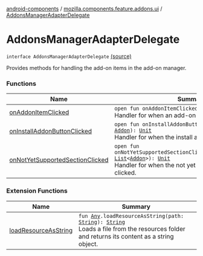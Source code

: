 [android-components](../../index.md) / [mozilla.components.feature.addons.ui](../index.md) / [AddonsManagerAdapterDelegate](./index.md)

# AddonsManagerAdapterDelegate

`interface AddonsManagerAdapterDelegate` [(source)](https://github.com/mozilla-mobile/android-components/blob/master/components/feature/addons/src/main/java/mozilla/components/feature/addons/ui/AddonsManagerAdapterDelegate.kt#L12)

Provides methods for handling the add-on items in the add-on manager.

### Functions

| Name | Summary |
|---|---|
| [onAddonItemClicked](on-addon-item-clicked.md) | `open fun onAddonItemClicked(addon: `[`Addon`](../../mozilla.components.feature.addons/-addon/index.md)`): `[`Unit`](https://kotlinlang.org/api/latest/jvm/stdlib/kotlin/-unit/index.html)<br>Handler for when an add-on item is clicked. |
| [onInstallAddonButtonClicked](on-install-addon-button-clicked.md) | `open fun onInstallAddonButtonClicked(addon: `[`Addon`](../../mozilla.components.feature.addons/-addon/index.md)`): `[`Unit`](https://kotlinlang.org/api/latest/jvm/stdlib/kotlin/-unit/index.html)<br>Handler for when the install add-on button is clicked. |
| [onNotYetSupportedSectionClicked](on-not-yet-supported-section-clicked.md) | `open fun onNotYetSupportedSectionClicked(unsupportedAddons: `[`List`](https://kotlinlang.org/api/latest/jvm/stdlib/kotlin.collections/-list/index.html)`<`[`Addon`](../../mozilla.components.feature.addons/-addon/index.md)`>): `[`Unit`](https://kotlinlang.org/api/latest/jvm/stdlib/kotlin/-unit/index.html)<br>Handler for when the not yet supported section is clicked. |

### Extension Functions

| Name | Summary |
|---|---|
| [loadResourceAsString](../../mozilla.components.support.test.file/kotlin.-any/load-resource-as-string.md) | `fun `[`Any`](https://kotlinlang.org/api/latest/jvm/stdlib/kotlin/-any/index.html)`.loadResourceAsString(path: `[`String`](https://kotlinlang.org/api/latest/jvm/stdlib/kotlin/-string/index.html)`): `[`String`](https://kotlinlang.org/api/latest/jvm/stdlib/kotlin/-string/index.html)<br>Loads a file from the resources folder and returns its content as a string object. |
